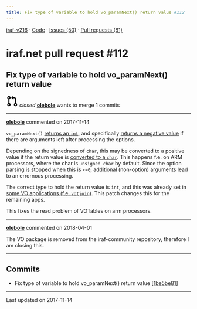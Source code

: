 ```yaml
---
title: Fix type of variable to hold vo_paramNext() return value #112
---
```


[iraf-v216](/iraf-v216) · [Code](https://github.com/iraf-community/iraf/tree/iraf-v216) · [Issues (50)](/iraf-v216/issues) · [Pull requests (81)](/iraf-v216/issues/pulls)

# iraf.net pull request #112
## Fix type of variable to hold vo_paramNext() return value
![closed](git-pull-request.svg) *closed* **[olebole](https://github.com/olebole)** wants to merge 1 commits

- - - -

**[olebole](https://github.com/olebole)** commented on 2017-11-14

`vo_paramNext()` [returns an `int`](https://github.com/iraf-community/iraf/blob/9590f45760a4791f3305407fb51c87f1282b32be/vendor/voclient/voapps/lib/voParams.c#L116-L118), and specifically [returns a negative value](https://github.com/iraf-community/iraf/blob/9590f45760a4791f3305407fb51c87f1282b32be/vendor/voclient/voapps/lib/voParams.c#L157) if there are arguments left after processing the options.  
  
Depending on the signedness of `char`, this may be converted to a positive value if the return value is [converted to a `char`](https://github.com/iraf-community/iraf/blob/9590f45760a4791f3305407fb51c87f1282b32be/vendor/voclient/voapps/votcnv.c#L81). This happens f.e. on ARM processors, where the char is `unsigned char` by default. Since the option parsing [is stopped](https://github.com/iraf-community/iraf/blob/9590f45760a4791f3305407fb51c87f1282b32be/vendor/voclient/voapps/votcnv.c#L106) when this is `<=0`, additional (non-option) arguments lead  
to an errornous processing.  
  
The correct type to hold the return value is `int`, and this was already set in [some VO applications (f.e. `votjoin`)](https://github.com/iraf-community/iraf/blob/9590f45760a4791f3305407fb51c87f1282b32be/vendor/voclient/voapps/votjoin.c#L72). This patch changes this for the remaining apps.  
  
This fixes the read problem of VOTables on arm processors.
- - - -

**[olebole](https://github.com/olebole)** commented on 2018-04-01

The VO package is removed from the iraf-community repository, therefore I am closing this.

- - - -

## Commits

* Fix type of variable to hold vo_paramNext() return value [[1be5be81](https://github.com/iraf-community/iraf/commit/1be5be811df9e50629c8d079e312a2ea6db82bcb)]

- - - -

Last updated on 2017-11-14
